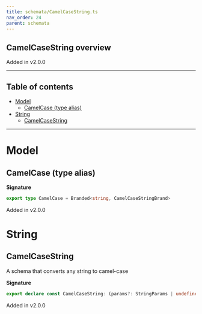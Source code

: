 ```yaml
---
title: schemata/CamelCaseString.ts
nav_order: 24
parent: schemata
---
```


## CamelCaseString overview

Added in v2.0.0

---

<h2 class="text-delta">Table of contents</h2>

- [Model](#model)
  - [CamelCase (type alias)](#camelcase-type-alias)
- [String](#string)
  - [CamelCaseString](#camelcasestring)

---

# Model

## CamelCase (type alias)

**Signature**

```ts
export type CamelCase = Branded<string, CamelCaseStringBrand>
```

Added in v2.0.0

# String

## CamelCaseString

A schema that converts any string to camel-case

**Signature**

```ts
export declare const CamelCaseString: (params?: StringParams | undefined) => Schema<CamelCase>
```

Added in v2.0.0
